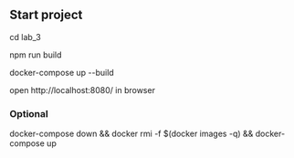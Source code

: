 ## Start project

cd lab_3

npm run build

docker-compose up --build

open http://localhost:8080/ in browser

### Optional
docker-compose down && docker rmi -f $(docker images -q) && docker-compose up
